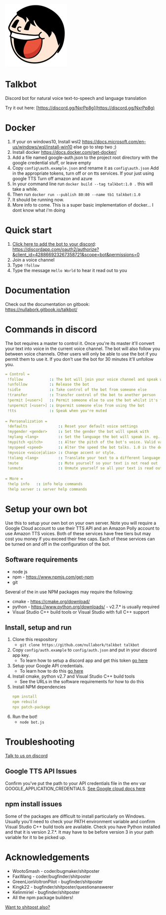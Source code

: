 [logo]: https://raw.githubusercontent.com/nullabork/artwork/master/talkbot/face/png/face_200.png "Talkbot"

![alt text](https://raw.githubusercontent.com/nullabork/artwork/master/talkbot/face/png/face_200.png "Talkbot")

# Talkbot

Discord bot for natural voice text-to-speech and language translation

Try it out here: [https://discord.gg/NxrPp8g](https://discord.gg/NxrPp8g)

# Docker

1. If your on windows10, Install wsl2 https://docs.microsoft.com/en-us/windows/wsl/install-win10 else go to step two ;)
2. Install docker https://docs.docker.com/get-docker/
3. Add a file named google-auth.json to the project root directory with the google credential stuff, or leave empty
4. Copy `config\auth.example.json` and rename it as `config\auth.json` Add in the appropriate tokens, turn off or on tts services. If your just using google TTS Turn off amazon and azure
5. In your command line run `docker build --tag talkbot:1.0 .` this will take a while.
6. Then run `docker run --publish 80:80 --name tb1 talkbot:1.0`
7. It should be running now.
8. More info to come. This is a super basic implementation of docker... I dont know what i'm doing

# Quick start

1. [Click here to add the bot to your discord](https://discordapp.com/oauth2/authorize?&client_id=428866923267358721&scope=bot&permissions=0): https://discordapp.com/oauth2/authorize?&client_id=428866923267358721&scope=bot&permissions=0
2. Join a voice channel
3. Type `!follow`
4. Type the message `Hello World` to hear it read out to you

# Documentation

Check out the documentation on gitbook: https://nullabork.gitbook.io/talkbot/

# Commands in discord

The bot requires a master to control it. Once you're its master it'll convert your text into voice in the current voice channel. The bot will also follow you between voice channels. Other users will only be able to use the bot if you permit them to use it. If you don't use the bot for 30 minutes it'll unfollow you.

```yaml
= Control =
 !follow            :: The bot will join your voice channel and speak what you write
 !unfollow          :: Release the bot
 !sidle             :: Take control of the bot from someone else
 !transfer          :: Transfer control of the bot to another person
 !permit [<user>]   :: Permit someone else to use the bot whilst it's following you
 !unpermit [<user>] :: Unpermit someone else from using the bot
 !tts               :: Speak when you're muted

= Personalization =
 !defaults              :: Reset your default voice settings
 !mygender <gender>     :: Set the gender the bot will speak with
 !mylang <lang>         :: Set the language the bot will speak in. eg. en-AU, gb, en-US, fr, jp etc.
 !mypitch <pitch>       :: Alter the pitch of the bot's voice. Valid values are -20 to 20
 !myspeed <speed>       :: Alter the speed the bot talks. 1.0 is the default. Valid values are 0.25 to 4.0
 !myvoice <voice|alias> :: Change accent or style.
 !tolang <lang>         :: Translate your text to a different language eg. en, fr, jp, de etc.
 !mute                  :: Mute yourself so your text is not read out
 !unmute                :: Unmute yourself so all your text is read out

= More =
 !help info   :: info help commands
 !help server :: server help commands
```

# Setup your own bot

Use this to setup your own bot on your own server.
Note you will require a Google Cloud account to use their TTS API and an Amazon Polly account to use Amazon TTS voices.
Both of these services have free tiers but may cost you money if you exceed their free caps.
Each of these services can be turned on and off in the configuration of the bot.

## Software requirements

- node js
- npm - https://www.npmjs.com/get-npm
- git

Several of the in use NPM packages may require the following:

- cmake - https://cmake.org/download/
- python - https://www.python.org/downloads/ - v2.7.\* is usually required
- Visual Studio C++ build tools or Visual Studio with full C++ support

## Install, setup and run

1. Clone this respository
   - `git clone https://github.com/nullabork/talkbot talkbot`
2. Copy `config/auth.example` to `config/auth.json` and put in your discord app key.
   - To learn how to setup a discord app and get this token [go here](https://github.com/reactiflux/discord-irc/wiki/Creating-a-discord-bot-&-getting-a-token)
3. Setup your Google API credentials.
   - To learn how to do this [go here](https://cloud.google.com/text-to-speech/docs/quickstart-client-libraries)
4. Install cmake, python v2.7 and Visual Studio C++ build tools
   - See the URLs in the software requirements for how to do this
5. Install NPM dependencies
   ```yaml
   npm install
   npm rebuild
   npx patch-package
   ```
6. Run the bot!
   - `node bot.js`

# Troubleshooting

[Talk to us on discord](https://discord.gg/NxrPp8g)

## Google TTS API Issues

Confirm you've put the path to your API credentials file in the env var GOOGLE_APPLICATION_CREDENTIALS. [See Google cloud docs here](https://cloud.google.com/text-to-speech/docs/quickstart-client-libraries)

## npm install issues

Some of the packages are difficult to install particularly on Windows.
Usually you'll need to check your PATH environment variable and confirm Visual Studio C++ build tools are available.
Check you have Python installed and that it is version 2.7.\*. It may have to be before version 3 in your path variable for it to be picked up.

# Acknowledgements

- WootoSmash - coder/bugmaker/shitposter
- FaxWang - coder/bugfinder/shitposter
- GreenLionVoltronPilot - bugfinder/shitposter
- Kingk22 - bugfinder/shitposter/questionanswerer
- Kelinmiriel - bugfinder/shitposter
- All the npm package builders!

[Want to shitpost also?](https://discord.gg/NxrPp8g)
